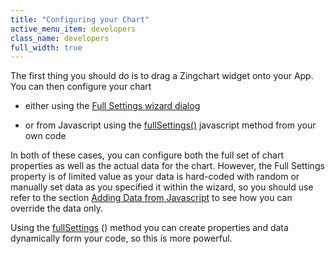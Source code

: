 ```yaml
---
title: "Configuring your Chart"
active_menu_item: developers
class_name: developers
full_width: true
---
```



The first thing you should do is to drag a Zingchart widget onto your App. You can then configure your chart

 - either using the [Full Settings wizard dialog](/developers/user-guide/product-guide/advanced-important-widgets/zing-charts/configuring-your-chart/full-settings-wizard-dialog)

 - or from Javascript using the [fullSettings()](/developers/user-guide/product-guide/advanced-important-widgets/zing-charts/configuring-your-chart/fullsettings-javascript-method) javascript method from your own code

In both of these cases, you can configure both the full set of chart properties as well as the actual data for the chart. However, the Full Settings property is of limited value as your data is hard-coded with random or manually set data as you specified it within the wizard, so you should use refer to the section [Adding Data from Javascript](/developers/user-guide/product-guide/advanced-important-widgets/zing-charts/adding-data-from-javascript2) to see how you can override the data only.

Using the [fullSettings](/developers/user-guide/product-guide/advanced-important-widgets/zing-charts/configuring-your-chart/fullsettings-javascript-method) () method you can create properties and data dynamically form your code, so this is more powerful.

